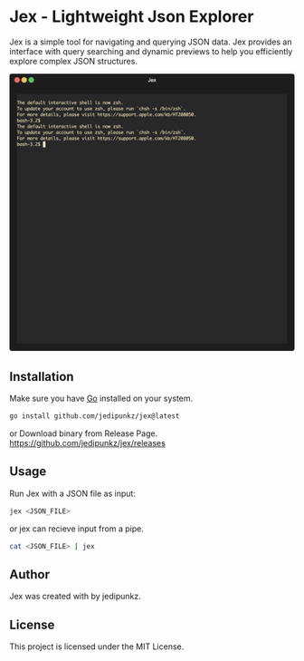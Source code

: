 # Jex - Lightweight Json Explorer

Jex is a simple tool for navigating and querying JSON data. Jex provides an interface with query searching and dynamic previews to help you efficiently explore complex JSON structures.

<img src="https://raw.githubusercontent.com/jedipunkz/jex/main/static/pix/jex.gif">


## Installation

Make sure you have [Go](https://golang.org/) installed on your system.

```bash
go install github.com/jedipunkz/jex@latest
```

or Download binary from Release Page.
https://github.com/jedipunkz/jex/releases

## Usage

Run Jex with a JSON file as input:

```bash
jex <JSON_FILE>
```

or jex can recieve input from a pipe.

```bash
cat <JSON_FILE> | jex
```

## Author
Jex was created with by jedipunkz.

## License
This project is licensed under the MIT License.
